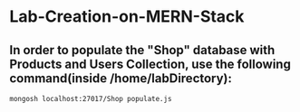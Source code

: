 # Lab-Creation-on-MERN-Stack

## In order to populate the "Shop" database with Products and Users Collection, use the following command(inside /home/labDirectory):

`mongosh localhost:27017/Shop populate.js`

